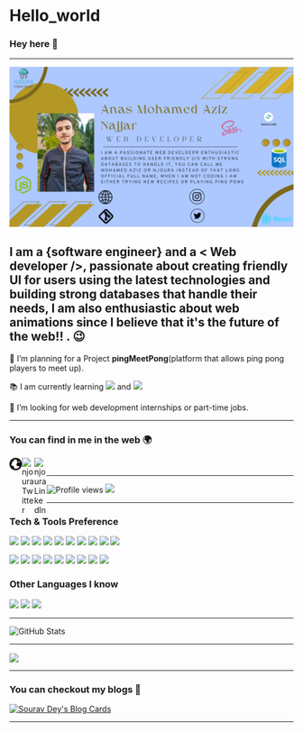 # Hello_world
### Hey <Aziz/> here 👋

---


![profileImage!](./profile_banner.png)


## I am a {software engineer} and a < Web developer />, passionate about creating friendly UI for users using the latest technologies and building strong databases that handle their needs, I am also enthusiastic about web animations since I believe that it's the future of the web!! . :wink:
 
 🔭 I’m planning for a Project **pingMeetPong**(platform that allows ping pong players to meet up).

 
 :books: I am currently learning <img src="https://img.shields.io/badge/Flutter-02569B?style=for-the-badge&logo=flutter&logoColor=white"> and <img src="https://img.shields.io/badge/React_Native-20232A?style=for-the-badge&logo=react&logoColor=61DAFB">
 
 👯 I’m looking for web development internships or part-time jobs.
 
---

### You can find in me in the web 🌍
[<img align="left" alt="njoura github" width="22px" src="https://raw.githubusercontent.com/iconic/open-iconic/master/svg/globe.svg" />][website]

[<img align="left" alt="njoura Twitter" width="22px" src="https://cdn.jsdelivr.net/npm/simple-icons@v3/icons/twitter.svg" />][twitter]
[<img align="left" alt="njoura LinkedIn" width="22px" src="https://cdn.jsdelivr.net/npm/simple-icons@v3/icons/linkedin.svg" />][linkedin]

<br/>
<!-- Links: -->

---


![Profile views](https://gpvc.arturio.dev/Njoura7)  <img src="https://img.shields.io/github/followers/Njoura7?label=Follow" style=" float:left, margin-right:10px" />


---


### Tech & Tools Preference

<img src = "https://img.shields.io/badge/HTML5-E34F26?style=for-the-badge&logo=html5&logoColor=white"> <img src = "https://img.shields.io/badge/CSS3-1572B6?style=for-the-badge&logo=css3&logoColor=white"> <img src="https://img.shields.io/badge/Sass-CC6699?style=for-the-badge&logo=sass&logoColor=white"> <img src="https://img.shields.io/badge/Bootstrap-563D7C?style=for-the-badge&logo=bootstrap&logoColor=white">     <img src="https://img.shields.io/badge/JavaScript-323330?style=for-the-badge&logo=javascript&logoColor=F7DF1E"> <img src="https://img.shields.io/badge/React-20232A?style=for-the-badge&logo=react&logoColor=61DAFB"> 
<img src ="https://img.shields.io/badge/Framer-black?style=for-the-badge&logo=framer&logoColor=blue"> 
<img src ="https://img.shields.io/badge/Material--UI-0081CB?style=for-the-badge&logo=material-ui&logoColor=white">
<img src="https://img.shields.io/badge/Express.js-404D59?style=for-the-badge">
<img src="https://img.shields.io/badge/Node.js-43853D?style=for-the-badge&logo=node.js&logoColor=white">

<img src="https://img.shields.io/badge/MongoDB-4EA94B?style=for-the-badge&logo=mongodb&logoColor=white">
<img src="https://img.shields.io/badge/MySQL-005C84?style=for-the-badge&logo=mysql&logoColor=white">
<img src ="https://img.shields.io/badge/Microsoft_SQL_Server-CC2927?style=for-the-badge&logo=microsoft-sql-server&logoColor=white">

<img src="https://img.shields.io/badge/-Progressive Web Apps-5A0FC8?style=flat">
<img src="https://img.shields.io/badge/GIT-E44C30?style=for-the-badge&logo=git&logoColor=white"> <img src="https://img.shields.io/badge/GitHub-100000?style=for-the-badge&logo=github&logoColor=white"> <img src="http://img.shields.io/badge/-VS%20Code-007ACC?style=flat&logo=visual%20studio%20code&logoColor=white">
<img src ="https://img.shields.io/badge/Figma-F24E1E?style=for-the-badge&logo=figma&logoColor=white"> <img src="https://img.shields.io/badge/Canva-%2300C4CC.svg?&style=for-the-badge&logo=Canva&logoColor=white">


### Other Languages I know
<img src="https://img.shields.io/badge/Java-ED8B00?style=for-the-badge&logo=java&logoColor=white"> 	<img src="https://img.shields.io/badge/C%23-239120?style=for-the-badge&logo=c-sharp&logoColor=white"> <img src="https://img.shields.io/badge/Python-3776AB?style=for-the-badge&logo=python&logoColor=white"> 

---

![GitHub Stats](https://github-readme-stats.vercel.app/api?username=Njoura7&theme=radical)

---

<img align="center" src="https://github-readme-stats.vercel.app/api/top-langs/?username=Njoura7&layout=compact&theme=radical" />

---
### You can checkout my blogs :loudspeaker: 

[![Sourav Dey's Blog Cards](https://github-cards-external-blogs.souravdey777.vercel.app/getMediumBlogs?username=Souravdey777&type=vertical)](https://medium.com/@Souravdey777)

---



[website]: https://github.com/Njoura7
[twitter]: https://twitter.com/Njoura7
[instagram]: https://www.instagram.com/web.dev_njoura/
[linkedin]:https://www.linkedin.com/in/anas-mohamed-aziz-najjar-400672200/

